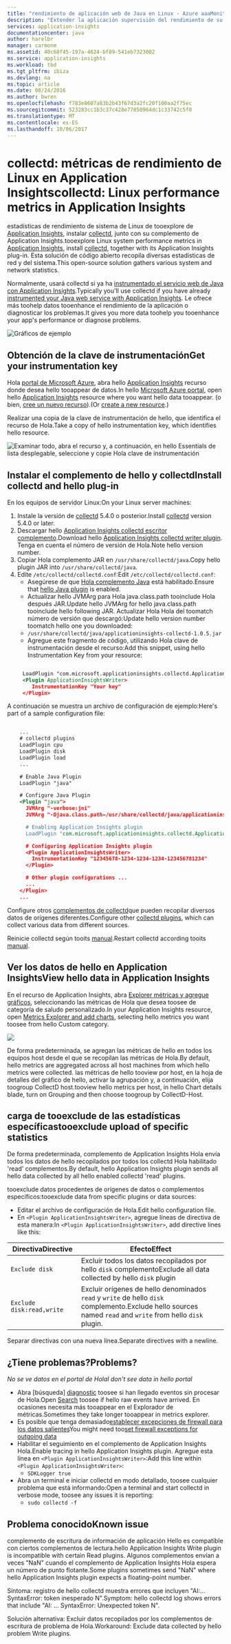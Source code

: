 ```yaml
---
title: "rendimiento de aplicación web de Java en Linux - Azure aaaMonitor | Documentos de Microsoft"
description: "Extender la aplicación supervisión del rendimiento de su sitio Web de Java con hello CollectD complemento de Application Insights."
services: application-insights
documentationcenter: java
author: harelbr
manager: carmonm
ms.assetid: 40c68f45-197a-4624-bf89-541eb7323002
ms.service: application-insights
ms.workload: tbd
ms.tgt_pltfrm: ibiza
ms.devlang: na
ms.topic: article
ms.date: 08/24/2016
ms.author: bwren
ms.openlocfilehash: f783e8607a83b2b43f67d3a2fc20f100aa2f75ec
ms.sourcegitcommit: 523283cc1b3c37c428e77850964dc1c33742c5f0
ms.translationtype: MT
ms.contentlocale: es-ES
ms.lasthandoff: 10/06/2017
---
```

# <a name="collectd-linux-performance-metrics-in-application-insights"></a><span data-ttu-id="2290b-103">collectd: métricas de rendimiento de Linux en Application Insights</span><span class="sxs-lookup"><span data-stu-id="2290b-103">collectd: Linux performance metrics in Application Insights</span></span>


<span data-ttu-id="2290b-104">estadísticas de rendimiento de sistema de Linux de tooexplore de [Application Insights](app-insights-overview.md), instalar [collectd](http://collectd.org/), junto con su complemento de Application Insights.</span><span class="sxs-lookup"><span data-stu-id="2290b-104">tooexplore Linux system performance metrics in [Application Insights](app-insights-overview.md), install [collectd](http://collectd.org/), together with its Application Insights plug-in.</span></span> <span data-ttu-id="2290b-105">Esta solución de código abierto recopila diversas estadísticas de red y del sistema.</span><span class="sxs-lookup"><span data-stu-id="2290b-105">This open-source solution gathers various system and network statistics.</span></span>

<span data-ttu-id="2290b-106">Normalmente, usará collectd si ya ha [instrumentado el servicio web de Java con Application Insights][java].</span><span class="sxs-lookup"><span data-stu-id="2290b-106">Typically you'll use collectd if you have already [instrumented your Java web service with Application Insights][java].</span></span> <span data-ttu-id="2290b-107">Le ofrece más toohelp datos tooenhance el rendimiento de la aplicación o diagnosticar los problemas.</span><span class="sxs-lookup"><span data-stu-id="2290b-107">It gives you more data toohelp you tooenhance your app's performance or diagnose problems.</span></span> 

![Gráficos de ejemplo](./media/app-insights-java-collectd/sample.png)

## <a name="get-your-instrumentation-key"></a><span data-ttu-id="2290b-109">Obtención de la clave de instrumentación</span><span class="sxs-lookup"><span data-stu-id="2290b-109">Get your instrumentation key</span></span>
<span data-ttu-id="2290b-110">Hola [portal de Microsoft Azure](https://portal.azure.com), abra hello [Application Insights](app-insights-overview.md) recurso donde desea hello tooappear de datos.</span><span class="sxs-lookup"><span data-stu-id="2290b-110">In hello [Microsoft Azure portal](https://portal.azure.com), open hello [Application Insights](app-insights-overview.md) resource where you want hello data tooappear.</span></span> <span data-ttu-id="2290b-111">(o bien, [cree un nuevo recurso](app-insights-create-new-resource.md)).</span><span class="sxs-lookup"><span data-stu-id="2290b-111">(Or [create a new resource](app-insights-create-new-resource.md).)</span></span>

<span data-ttu-id="2290b-112">Realizar una copia de la clave de instrumentación de hello, que identifica el recurso de Hola.</span><span class="sxs-lookup"><span data-stu-id="2290b-112">Take a copy of hello instrumentation key, which identifies hello resource.</span></span>

![Examinar todo, abra el recurso y, a continuación, en hello Essentials de lista desplegable, seleccione y copie Hola clave de instrumentación](./media/app-insights-java-collectd/02-props.png)

## <a name="install-collectd-and-hello-plug-in"></a><span data-ttu-id="2290b-114">Instalar el complemento de hello y collectd</span><span class="sxs-lookup"><span data-stu-id="2290b-114">Install collectd and hello plug-in</span></span>
<span data-ttu-id="2290b-115">En los equipos de servidor Linux:</span><span class="sxs-lookup"><span data-stu-id="2290b-115">On your Linux server machines:</span></span>

1. <span data-ttu-id="2290b-116">Instale la versión de [collectd](http://collectd.org/) 5.4.0 o posterior.</span><span class="sxs-lookup"><span data-stu-id="2290b-116">Install [collectd](http://collectd.org/) version 5.4.0 or later.</span></span>
2. <span data-ttu-id="2290b-117">Descargar hello [Application Insights collectd escritor complemento](https://aka.ms/aijavasdk).</span><span class="sxs-lookup"><span data-stu-id="2290b-117">Download hello [Application Insights collectd writer plugin](https://aka.ms/aijavasdk).</span></span> <span data-ttu-id="2290b-118">Tenga en cuenta el número de versión de Hola.</span><span class="sxs-lookup"><span data-stu-id="2290b-118">Note hello version number.</span></span>
3. <span data-ttu-id="2290b-119">Copiar Hola complemento JAR en `/usr/share/collectd/java`.</span><span class="sxs-lookup"><span data-stu-id="2290b-119">Copy hello plugin JAR into `/usr/share/collectd/java`.</span></span>
4. <span data-ttu-id="2290b-120">Edite `/etc/collectd/collectd.conf`:</span><span class="sxs-lookup"><span data-stu-id="2290b-120">Edit `/etc/collectd/collectd.conf`:</span></span>
   * <span data-ttu-id="2290b-121">Asegúrese de que [Hola complemento Java](https://collectd.org/wiki/index.php/Plugin:Java) está habilitado.</span><span class="sxs-lookup"><span data-stu-id="2290b-121">Ensure that [hello Java plugin](https://collectd.org/wiki/index.php/Plugin:Java) is enabled.</span></span>
   * <span data-ttu-id="2290b-122">Actualizar hello JVMArg para Hola java.class.path tooinclude Hola después JAR.</span><span class="sxs-lookup"><span data-stu-id="2290b-122">Update hello JVMArg for hello java.class.path tooinclude hello following JAR.</span></span> <span data-ttu-id="2290b-123">Actualizar Hola Hola del toomatch número de versión que descargó:</span><span class="sxs-lookup"><span data-stu-id="2290b-123">Update hello version number toomatch hello one you downloaded:</span></span>
   * `/usr/share/collectd/java/applicationinsights-collectd-1.0.5.jar`
   * <span data-ttu-id="2290b-124">Agregue este fragmento de código, utilizando Hola clave de instrumentación desde el recurso:</span><span class="sxs-lookup"><span data-stu-id="2290b-124">Add this snippet, using hello Instrumentation Key from your resource:</span></span>

```XML

     LoadPlugin "com.microsoft.applicationinsights.collectd.ApplicationInsightsWriter"
     <Plugin ApplicationInsightsWriter>
        InstrumentationKey "Your key"
     </Plugin>
```

<span data-ttu-id="2290b-125">A continuación se muestra un archivo de configuración de ejemplo:</span><span class="sxs-lookup"><span data-stu-id="2290b-125">Here's part of a sample configuration file:</span></span>

```XML

    ...
    # collectd plugins
    LoadPlugin cpu
    LoadPlugin disk
    LoadPlugin load
    ...

    # Enable Java Plugin
    LoadPlugin "java"

    # Configure Java Plugin
    <Plugin "java">
      JVMArg "-verbose:jni"
      JVMArg "-Djava.class.path=/usr/share/collectd/java/applicationinsights-collectd-1.0.5.jar:/usr/share/collectd/java/collectd-api.jar"

      # Enabling Application Insights plugin
      LoadPlugin "com.microsoft.applicationinsights.collectd.ApplicationInsightsWriter"

      # Configuring Application Insights plugin
      <Plugin ApplicationInsightsWriter>
        InstrumentationKey "12345678-1234-1234-1234-123456781234"
      </Plugin>

      # Other plugin configurations ...
      ...
    </Plugin>
    ...
```

<span data-ttu-id="2290b-126">Configure otros [complementos de collectd](https://collectd.org/wiki/index.php/Table_of_Plugins)que pueden recopilar diversos datos de orígenes diferentes.</span><span class="sxs-lookup"><span data-stu-id="2290b-126">Configure other [collectd plugins](https://collectd.org/wiki/index.php/Table_of_Plugins), which can collect various data from different sources.</span></span>

<span data-ttu-id="2290b-127">Reinicie collectd según tooits [manual](https://collectd.org/wiki/index.php/First_steps).</span><span class="sxs-lookup"><span data-stu-id="2290b-127">Restart collectd according tooits [manual](https://collectd.org/wiki/index.php/First_steps).</span></span>

## <a name="view-hello-data-in-application-insights"></a><span data-ttu-id="2290b-128">Ver los datos de hello en Application Insights</span><span class="sxs-lookup"><span data-stu-id="2290b-128">View hello data in Application Insights</span></span>
<span data-ttu-id="2290b-129">En el recurso de Application Insights, abra [Explorer métricas y agregue gráficos][metrics], seleccionando las métricas de Hola que desea toosee de categoría de saludo personalizado.</span><span class="sxs-lookup"><span data-stu-id="2290b-129">In your Application Insights resource, open [Metrics Explorer and add charts][metrics], selecting hello metrics you want toosee from hello Custom category.</span></span>

![](./media/app-insights-java-collectd/result.png)

<span data-ttu-id="2290b-130">De forma predeterminada, se agregan las métricas de hello en todos los equipos host desde el que se recopilan las métricas de Hola.</span><span class="sxs-lookup"><span data-stu-id="2290b-130">By default, hello metrics are aggregated across all host machines from which hello metrics were collected.</span></span> <span data-ttu-id="2290b-131">las métricas de hello tooview por host, en la hoja de detalles del gráfico de hello, activar la agrupación y, a continuación, elija toogroup CollectD host.</span><span class="sxs-lookup"><span data-stu-id="2290b-131">tooview hello metrics per host, in hello Chart details blade, turn on Grouping and then choose toogroup by CollectD-Host.</span></span>

## <a name="tooexclude-upload-of-specific-statistics"></a><span data-ttu-id="2290b-132">carga de tooexclude de las estadísticas específicas</span><span class="sxs-lookup"><span data-stu-id="2290b-132">tooexclude upload of specific statistics</span></span>
<span data-ttu-id="2290b-133">De forma predeterminada, complemento de Application Insights Hola envía todos los datos de hello recopilados por todos los collectd Hola habilitado 'read' complementos.</span><span class="sxs-lookup"><span data-stu-id="2290b-133">By default, hello Application Insights plugin sends all hello data collected by all hello enabled collectd 'read' plugins.</span></span> 

<span data-ttu-id="2290b-134">tooexclude datos procedentes de orígenes de datos o complementos específicos:</span><span class="sxs-lookup"><span data-stu-id="2290b-134">tooexclude data from specific plugins or data sources:</span></span>

* <span data-ttu-id="2290b-135">Editar el archivo de configuración de Hola.</span><span class="sxs-lookup"><span data-stu-id="2290b-135">Edit hello configuration file.</span></span> 
* <span data-ttu-id="2290b-136">En `<Plugin ApplicationInsightsWriter>`, agregue líneas de directiva de esta manera:</span><span class="sxs-lookup"><span data-stu-id="2290b-136">In `<Plugin ApplicationInsightsWriter>`, add directive lines like this:</span></span>

| <span data-ttu-id="2290b-137">Directiva</span><span class="sxs-lookup"><span data-stu-id="2290b-137">Directive</span></span> | <span data-ttu-id="2290b-138">Efecto</span><span class="sxs-lookup"><span data-stu-id="2290b-138">Effect</span></span> |
| --- | --- |
| `Exclude disk` |<span data-ttu-id="2290b-139">Excluir todos los datos recopilados por hello `disk` complemento</span><span class="sxs-lookup"><span data-stu-id="2290b-139">Exclude all data collected by hello `disk` plugin</span></span> |
| `Exclude disk:read,write` |<span data-ttu-id="2290b-140">Excluir orígenes de hello denominados `read` y `write` de hello `disk` complemento.</span><span class="sxs-lookup"><span data-stu-id="2290b-140">Exclude hello sources named `read` and `write` from hello `disk` plugin.</span></span> |

<span data-ttu-id="2290b-141">Separar directivas con una nueva línea.</span><span class="sxs-lookup"><span data-stu-id="2290b-141">Separate directives with a newline.</span></span>

## <a name="problems"></a><span data-ttu-id="2290b-142">¿Tiene problemas?</span><span class="sxs-lookup"><span data-stu-id="2290b-142">Problems?</span></span>
<span data-ttu-id="2290b-143">*No se ve datos en el portal de Hola*</span><span class="sxs-lookup"><span data-stu-id="2290b-143">*I don't see data in hello portal*</span></span>

* <span data-ttu-id="2290b-144">Abra [búsqueda] [ diagnostic] toosee si han llegado eventos sin procesar de Hola.</span><span class="sxs-lookup"><span data-stu-id="2290b-144">Open [Search][diagnostic] toosee if hello raw events have arrived.</span></span> <span data-ttu-id="2290b-145">En ocasiones necesita más tooappear en el Explorador de métricas.</span><span class="sxs-lookup"><span data-stu-id="2290b-145">Sometimes they take longer tooappear in metrics explorer.</span></span>
* <span data-ttu-id="2290b-146">Es posible que tenga demasiado[establecer excepciones de firewall para los datos salientes](app-insights-ip-addresses.md)</span><span class="sxs-lookup"><span data-stu-id="2290b-146">You might need too[set firewall exceptions for outgoing data](app-insights-ip-addresses.md)</span></span>
* <span data-ttu-id="2290b-147">Habilitar el seguimiento en el complemento de Application Insights Hola.</span><span class="sxs-lookup"><span data-stu-id="2290b-147">Enable tracing in hello Application Insights plugin.</span></span> <span data-ttu-id="2290b-148">Agregue esta línea en `<Plugin ApplicationInsightsWriter>`:</span><span class="sxs-lookup"><span data-stu-id="2290b-148">Add this line within `<Plugin ApplicationInsightsWriter>`:</span></span>
  * `SDKLogger true`
* <span data-ttu-id="2290b-149">Abra un terminal e iniciar collectd en modo detallado, toosee cualquier problema que está informando:</span><span class="sxs-lookup"><span data-stu-id="2290b-149">Open a terminal and start collectd in verbose mode, toosee any issues it is reporting:</span></span>
  * `sudo collectd -f`

## <a name="known-issue"></a><span data-ttu-id="2290b-150">Problema conocido</span><span class="sxs-lookup"><span data-stu-id="2290b-150">Known issue</span></span>

<span data-ttu-id="2290b-151">complemento de escritura de información de aplicación Hello es compatible con ciertos complementos de lectura.</span><span class="sxs-lookup"><span data-stu-id="2290b-151">hello Application Insights Write plugin is incompatible with certain Read plugins.</span></span> <span data-ttu-id="2290b-152">Algunos complementos envían a veces "NaN" cuando el complemento de Application Insights Hola espera un número de punto flotante.</span><span class="sxs-lookup"><span data-stu-id="2290b-152">Some plugins sometimes send "NaN" where hello Application Insights plugin expects a floating-point number.</span></span>

<span data-ttu-id="2290b-153">Síntoma: registro de hello collectd muestra errores que incluyen "AI:... SyntaxError: token inesperado N".</span><span class="sxs-lookup"><span data-stu-id="2290b-153">Symptom: hello collectd log shows errors that include "AI: ... SyntaxError: Unexpected token N".</span></span>

<span data-ttu-id="2290b-154">Solución alternativa: Excluir datos recopilados por los complementos de escritura de problema de Hola.</span><span class="sxs-lookup"><span data-stu-id="2290b-154">Workaround: Exclude data collected by hello problem Write plugins.</span></span> 

<!--Link references-->

[api]: app-insights-api-custom-events-metrics.md
[apiexceptions]: app-insights-api-custom-events-metrics.md#track-exception
[availability]: app-insights-monitor-web-app-availability.md
[diagnostic]: app-insights-diagnostic-search.md
[eclipse]: app-insights-java-eclipse.md
[java]: app-insights-java-get-started.md
[javalogs]: app-insights-java-trace-logs.md
[metrics]: app-insights-metrics-explorer.md


